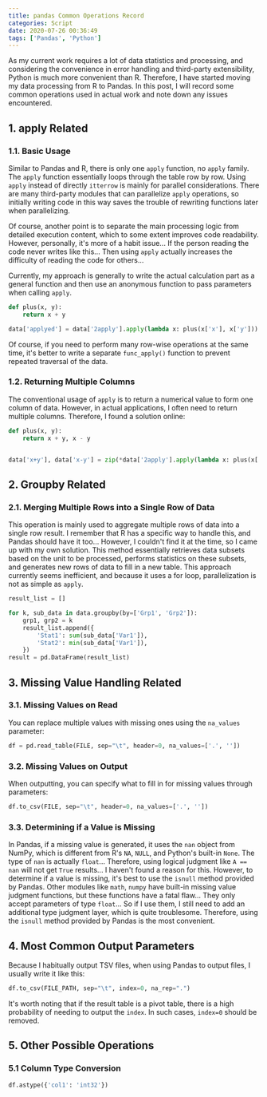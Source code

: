 ```yaml
---
title: pandas Common Operations Record
categories: Script
date: 2020-07-26 00:36:49
tags: ['Pandas', 'Python']
---
```


<!-- Abstract part -->
<!-- more -->
As my current work requires a lot of data statistics and processing, and considering the convenience in error handling and third-party extensibility, Python is much more convenient than R. Therefore, I have started moving my data processing from R to Pandas. In this post, I will record some common operations used in actual work and note down any issues encountered.

## 1. apply Related

### 1.1. Basic Usage

Similar to Pandas and R, there is only one `apply` function, no `apply` family. The `apply` function essentially loops through the table row by row. Using `apply` instead of directly `itterrow` is mainly for parallel considerations. There are many third-party modules that can parallelize `apply` operations, so initially writing code in this way saves the trouble of rewriting functions later when parallelizing.

Of course, another point is to separate the main processing logic from detailed execution content, which to some extent improves code readability. However, personally, it's more of a habit issue... If the person reading the code never writes like this... Then using `apply` actually increases the difficulty of reading the code for others...

Currently, my approach is generally to write the actual calculation part as a general function and then use an anonymous function to pass parameters when calling `apply`.

```python
def plus(x, y):
    return x + y

data['applyed'] = data['2apply'].apply(lambda x: plus(x['x'], x['y']))
```

Of course, if you need to perform many row-wise operations at the same time, it's better to write a separate `func_apply()` function to prevent repeated traversal of the data.

### 1.2. Returning Multiple Columns

The conventional usage of `apply` is to return a numerical value to form one column of data. However, in actual applications, I often need to return multiple columns. Therefore, I found a solution online:

```python
def plus(x, y):
    return x + y, x - y


data['x+y'], data['x-y'] = zip(*data['2apply'].apply(lambda x: plus(x['x'], x['y'])))
```

## 2. Groupby Related

### 2.1. Merging Multiple Rows into a Single Row of Data

This operation is mainly used to aggregate multiple rows of data into a single row result. I remember that R has a specific way to handle this, and Pandas should have it too... However, I couldn't find it at the time, so I came up with my own solution. This method essentially retrieves data subsets based on the unit to be processed, performs statistics on these subsets, and generates new rows of data to fill in a new table. This approach currently seems inefficient, and because it uses a for loop, parallelization is not as simple as `apply`.

```python
result_list = []

for k, sub_data in data.groupby(by=['Grp1', 'Grp2']):
    grp1, grp2 = k
    result_list.append({
        'Stat1': sum(sub_data['Var1']),
        'Stat2': min(sub_data['Var1']),
    })
result = pd.DataFrame(result_list)
```

## 3. Missing Value Handling Related

### 3.1. Missing Values on Read

You can replace multiple values with missing ones using the `na_values` parameter:

```python
df = pd.read_table(FILE, sep="\t", header=0, na_values=['.', ''])
```

### 3.2. Missing Values on Output

When outputting, you can specify what to fill in for missing values through parameters:

```python
df.to_csv(FILE, sep="\t", header=0, na_values=['.', ''])
```

### 3.3. Determining if a Value is Missing

In Pandas, if a missing value is generated, it uses the `nan` object from NumPy, which is different from R's `NA`, `NULL`, and Python's built-in `None`. The type of `nan` is actually `float`... Therefore, using logical judgment like `A == nan` will not get `True` results... I haven't found a reason for this. However, to determine if a value is missing, it's best to use the `isnull` method provided by Pandas. Other modules like `math`, `numpy` have built-in missing value judgment functions, but these functions have a fatal flaw... They only accept parameters of type `float`... So if I use them, I still need to add an additional type judgment layer, which is quite troublesome. Therefore, using the `isnull` method provided by Pandas is the most convenient.

## 4. Most Common Output Parameters

Because I habitually output TSV files, when using Pandas to output files, I usually write it like this:

```python
df.to_csv(FILE_PATH, sep="\t", index=0, na_rep=".")
```

It's worth noting that if the result table is a pivot table, there is a high probability of needing to output the `index`. In such cases, `index=0` should be removed.

## 5. Other Possible Operations

### 5.1 Column Type Conversion

```python
df.astype({'col1': 'int32'})
```
```